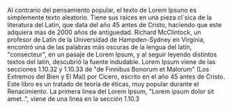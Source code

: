 Al contrario del pensamiento popular, el texto de Lorem Ipsuno 
es simplemente texto aleatorio. Tiene sus raices en una pieza 
cl´sica de la literatura del Latin, que data del año 45 antes 
de Cristo, haciendo que este adquiera mas de 2000 años de 
antiguedad. Richard McClintock, un profesor de Latin 
de la Universidad de Hampden-Sydney en Virginia, encontró una de 
las palabras más oscuras de la lengua del latín, 
"consecteur", en un pasaje de Lorem Ipsum, y al seguir leyendo 
distintos textos del latín, descubrió la fuente indudable. Lorem 
Ipsum viene de las secciones 1.10.32 y 1.10.33 de "de Finnibus 
Bonorum et Malorum" (Los Extremos del Bien y El Mal) por Cicero, 
escrito en el año 45 antes de Cristo. Este libro es un tratado 
de teoría de éticas, muy popular durante el Renacimiento. La 
primera linea del Lorem Ipsum, "Lorem ipsum dolor sit amet..", 
viene de una linea en la sección 1.10.3
